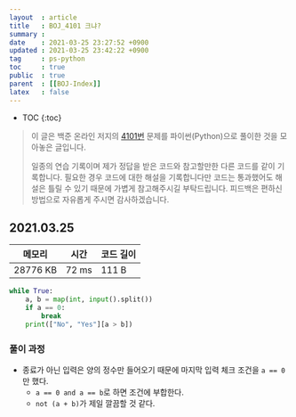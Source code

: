 ```yaml
---
layout  : article
title   : BOJ_4101 크냐?
summary : 
date    : 2021-03-25 23:27:52 +0900
updated : 2021-03-25 23:42:22 +0900
tag     : ps-python
toc     : true
public  : true
parent  : [[BOJ-Index]]
latex   : false
---
```

* TOC
{:toc}

>이 글은 백준 온라인 저지의 [4101번](https://www.acmicpc.net/problem/4101) 문제를 파이썬(Python)으로 풀이한 것을 모아놓은 글입니다.
>
> 일종의 연습 기록이며 제가 정답을 받은 코드와 참고할만한 다른 코드를 같이 기록합니다. 필요한 경우 코드에 대한 해설을 기록합니다만 코드는 통과했어도 해설은 틀릴 수 있기 때문에 가볍게 참고해주시길 부탁드립니다. 피드백은 편하신 방법으로 자유롭게 주시면 감사하겠습니다.

## 2021.03.25

| 메모리    | 시간  | 코드 길이 |
| --------- | ----- | --------- |
| 28776 KB  | 72 ms | 111 B     |

```python
while True:
    a, b = map(int, input().split())
    if a == 0:
        break
    print(["No", "Yes"][a > b])
```

### 풀이 과정

* 종료가 아닌 입력은 양의 정수만 들어오기 때문에 마지막 입력 체크 조건을 `a == 0`만 했다.
    * `a == 0 and a == b`로 하면 조건에 부합한다.
    * `not (a + b)`가 제일 깔끔할 것 같다.
